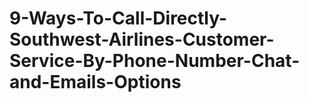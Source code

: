 # 9-Ways-To-Call-Directly-Southwest-Airlines-Customer-Service-By-Phone-Number-Chat-and-Emails-Options